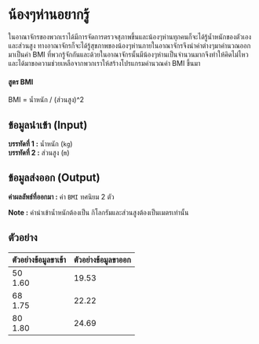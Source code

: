# น้องๆห่านอยากรู้

ในอาณาจักรของพวกเราได้มีการจัดการตรวจสุภาพขึ้นและน้องๆห่านทุกคนก็จะได้รู้น้ำหนักของตัวเองและส่วนสูง ทางอาณาจักรก็จะได้รู้สุขภาพของน้องๆห่านภายในอาณาจักรจึงนำค่าต่างๆมาคำนวณออกมาเป็นค่า BMI ที่พวกรู้จักกันและด้วยในอาณาจักรนั้นมีน้องๆห่านเป็นจำนวนมากจึงทำให้คิดไม่ไหวและได้มาขอความช่วยเหลือจากพวกเราให้สร้างโปรแกรมคำนวณค่า BMI ขึ้นมา

#### สูตร BMI
BMI = น้ำหนัก / (ส่วนสูง)^2

## ข้อมูลนำเข้า (Input) 
**บรรทัดที่ 1 :** น้ำหนัก (`kg`) <br>
**บรรทัดที่ 2 :** ส่วนสูง (`m`)

## ข้อมูลส่งออก (Output)
**ค่าผลลัพธ์ที่ออกมา :** ค่า `BMI` ทศนิยม 2 ตัว

**Note :** ค่านำเข้าน้ำหนักต้องเป็น กิโลกรัมและส่วนสูงต้องเป็นเมตรเท่านั้น

## ตัวอย่าง
|**ตัวอย่างข้อมูลขาเข้า**|**ตัวอย่างข้อมูลขาออก**|
|-----------------------|-----------------------|
|50<br>1.60             | 19.53                 |
|68<br>1.75             | 22.22                 |
|80<br>1.80             | 24.69                 |
